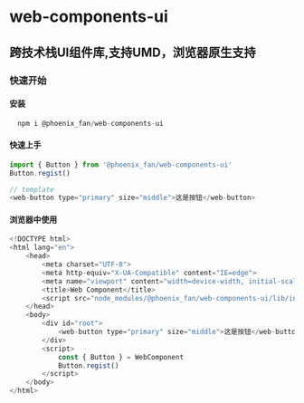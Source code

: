 # web-components-ui

## 跨技术栈UI组件库,支持UMD，浏览器原生支持

### 快速开始

#### 安装
```javascript
  npm i @phoenix_fan/web-components-ui
```

#### 快速上手
```javascript
import { Button } from '@phoenix_fan/web-components-ui'
Button.regist()

// template
<web-button type="primary" size="middle">这是按钮</web-button>
```

#### 浏览器中使用
```javascript
<!DOCTYPE html>
<html lang="en">
	<head>
  		<meta charset="UTF-8">
  		<meta http-equiv="X-UA-Compatible" content="IE=edge">
  		<meta name="viewport" content="width=device-width, initial-scale=1.0">
  		<title>Web Component</title>
		<script src="node_modules/@phoenix_fan/web-components-ui/lib/index.umd.js"></script>
	</head>
	<body>
		<div id="root">
			<web-button type="primary" size="middle">这是按钮</web-button>
		</div>
		<script>
			const { Button } = WebComponent
			Button.regist()
		</script>
	</body>
</html>
```


